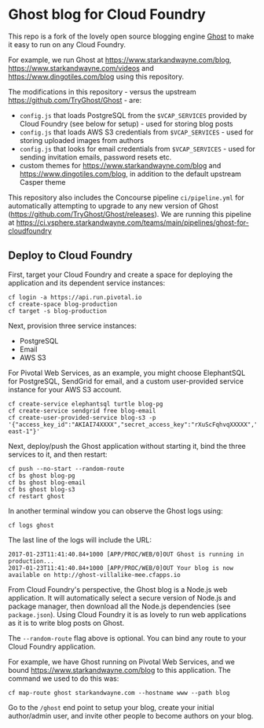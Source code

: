 # Ghost blog for Cloud Foundry

This repo is a fork of the lovely open source blogging engine [Ghost](https://github.com/TryGhost/Ghost) to make it easy to run on any Cloud Foundry.

For example, we run Ghost at https://www.starkandwayne.com/blog, https://www.starkandwayne.com/videos and https://www.dingotiles.com/blog using this repository.

The modifications in this repository - versus the upstream https://github.com/TryGhost/Ghost - are:

* `config.js` that loads PostgreSQL from the `$VCAP_SERVICES` provided by Cloud Foundry (see below for setup) - used for storing blog posts
* `config.js` that loads AWS S3 credentials from `$VCAP_SERVICES` - used for storing uploaded images from authors
* `config.js` that looks for email credentials from `$VCAP_SERVICES` - used for sending invitation emails, password resets etc.
* custom themes for https://www.starkandwayne.com/blog and https://www.dingotiles.com/blog, in addition to the default upstream Casper theme

This repository also includes the Concourse pipeline `ci/pipeline.yml` for automatically attempting to upgrade to any new version of Ghost (https://github.com/TryGhost/Ghost/releases). We are running this pipeline at https://ci.vsphere.starkandwayne.com/teams/main/pipelines/ghost-for-cloudfoundry

## Deploy to Cloud Foundry

First, target your Cloud Foundry and create a space for deploying the application and its dependent service instances:

```
cf login -a https://api.run.pivotal.io
cf create-space blog-production
cf target -s blog-production
```

Next, provision three service instances:

* PostgreSQL
* Email
* AWS S3

For Pivotal Web Services, as an example, you might choose ElephantSQL for PostgreSQL, SendGrid for email, and a custom user-provided service instance for your AWS S3 account.

```
cf create-service elephantsql turtle blog-pg
cf create-service sendgrid free blog-email
cf create-user-provided-service blog-s3 -p '{"access_key_id":"AKIAI74XXXX","secret_access_key":"rXuScFqhvqXXXXX","bucket":"BUCKETNAME","region":"us-east-1"}'
```

Next, deploy/push the Ghost application without starting it, bind the three services to it, and then restart:

```
cf push --no-start --random-route
cf bs ghost blog-pg
cf bs ghost blog-email
cf bs ghost blog-s3
cf restart ghost
```

In another terminal window you can observe the Ghost logs using:

```
cf logs ghost
```

The last line of the logs will include the URL:

```
2017-01-23T11:41:40.84+1000 [APP/PROC/WEB/0]OUT Ghost is running in production...
2017-01-23T11:41:40.84+1000 [APP/PROC/WEB/0]OUT Your blog is now available on http://ghost-villalike-mee.cfapps.io
```

From Cloud Foundry's perspective, the Ghost blog is a Node.js web application. It will automatically select a secure version of Node.js and package manager, then download all the Node.js dependencies (see `package.json`). Using Cloud Foundry it is as lovely to run web applications as it is to write blog posts on Ghost.

The `--random-route` flag above is optional. You can bind any route to your Cloud Foundry application.

For example, we have Ghost running on Pivotal Web Services, and we bound https://www.starkandwayne.com/blog to this application. The command we used to do this was:

```
cf map-route ghost starkandwayne.com --hostname www --path blog
```

Go to the `/ghost` end point to setup your blog, create your initial author/admin user, and invite other people to become authors on your blog.
